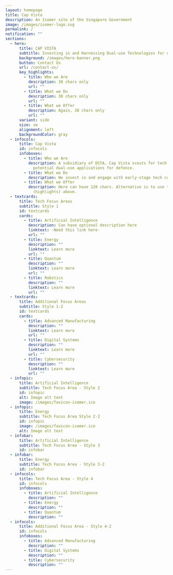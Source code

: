 ```yaml
---
layout: homepage
title: Cap Vista
description: An Isomer site of the Singapore Government
image: /images/isomer-logo.svg
permalink: /
notification: ""
sections:
  - hero:
      title: CAP VISTA
      subtitle: Investing in and Harnessing Dual-use Technologies for our Future
      background: /images/hero-banner.png
      button: Contact Us
      url: /contact-us/
      key_highlights:
        - title: Who we Are
          description: 30 chars only
          url: ""
        - title: What we Do
          description: 30 chars only
          url: ""
        - title: What we Offer
          description: Again, 30 chars only
          url: ""
      variant: side
      size: sm
      alignment: left
      backgroundColor: gray
  - infocols:
      title: Cap Vista
      id: infocols
      infoboxes:
        - title: Who we Are
          description: A subsidiary of DSTA, Cap Vista scouts for tech companies with
            potential dual-use applications for defence.
        - title: What we Do
          description: We invest in and engage with early-stage tech companies.
        - title: What we Offer
          description: Here can have 120 chars. Alternative is to use the purple column
            (highlights) above.
  - textcards:
      title: Tech Focus Areas
      subtitle: Style 1
      id: textcards
      cards:
        - title: Artificial Intelligence
          description: Can have optional description here
          linktext: -Need this link here-
          url: ""
        - title: Energy
          description: ""
          linktext: Learn more
          url: ""
        - title: Quantum
          description: ""
          linktext: Learn more
          url: ""
        - title: Robotics
          description: ""
          linktext: Learn more
          url: ""
  - textcards:
      title: Additional Focus Areas
      subtitle: Style 1-2
      id: textcards
      cards:
        - title: Advanced Manufacturing
          description: ""
          linktext: Learn more
          url: ""
        - title: Digital Systems
          description: ""
          linktext: Learn more
          url: ""
        - title: Cybersecurity
          description: ""
          linktext: Learn more
          url: ""
  - infopic:
      title: Artificial Intelligence
      subtitle: Tech Focus Area - Style 2
      id: infopic
      alt: Image alt text
      image: /images/favicon-isomer.ico
  - infopic:
      title: Energy
      subtitle: Tech Focus Area Style 2-2
      id: infopic
      image: /images/favicon-isomer.ico
      alt: Image alt text
  - infobar:
      title: Artificial Intelligence
      subtitle: Tech Focus Area - Style 3
      id: infobar
  - infobar:
      title: Energy
      subtitle: Tech Focus Area - Style 3-2
      id: infobar
  - infocols:
      title: Tech Focus Area - Style 4
      id: infocols
      infoboxes:
        - title: Artificial Intelligence
          description: ""
        - title: Energy
          description: ""
        - title: Quantum
          description: ""
  - infocols:
      title: Additional Focus Area - Style 4-2
      id: infocols
      infoboxes:
        - title: Advanced Manufacturing
          description: ""
        - title: Digital Systems
          description: ""
        - title: Cybersecurity
          description: ""
---
```

